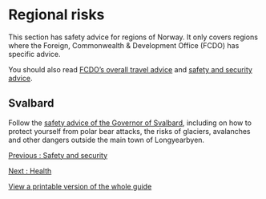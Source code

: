 # Regional risks

This section has safety advice for regions of Norway. It only covers regions where the Foreign, Commonwealth & Development Office (FCDO) has specific advice.

You should also read [FCDO’s overall travel advice](/foreign-travel-advice/norway) and [safety and security advice](/foreign-travel-advice/norway/safety-and-security).

## Svalbard

Follow the [safety advice of the Governor of Svalbard](http://www.sysselmannen.no/en/), including on how to protect yourself from polar bear attacks, the risks of glaciers, avalanches and other dangers outside the main town of Longyearbyen.

[Previous
:
Safety and security](/foreign-travel-advice/norway/safety-and-security)

[Next
:
Health](/foreign-travel-advice/norway/health)

[View a printable version of the whole guide](/foreign-travel-advice/norway/print)